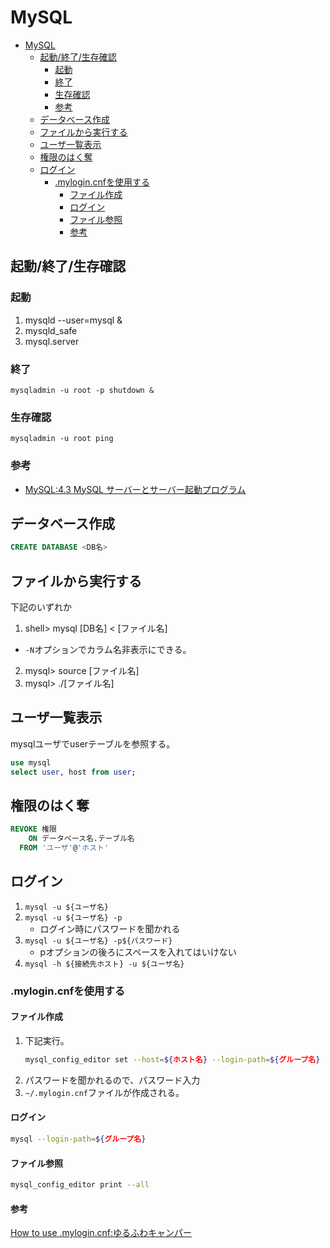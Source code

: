 # MySQL

- [MySQL](#mysql)
  - [起動/終了/生存確認](#起動終了生存確認)
    - [起動](#起動)
    - [終了](#終了)
    - [生存確認](#生存確認)
    - [参考](#参考)
  - [データベース作成](#データベース作成)
  - [ファイルから実行する](#ファイルから実行する)
  - [ユーザ一覧表示](#ユーザ一覧表示)
  - [権限のはく奪](#権限のはく奪)
  - [ログイン](#ログイン)
    - [.mylogin.cnfを使用する](#mylogincnfを使用する)
      - [ファイル作成](#ファイル作成)
      - [ログイン](#ログイン-1)
      - [ファイル参照](#ファイル参照)
      - [参考](#参考-1)

## 起動/終了/生存確認

### 起動

1. mysqld --user=mysql &
2. mysqld_safe
3. mysql.server

### 終了

```
mysqladmin -u root -p shutdown &
```

### 生存確認

```
mysqladmin -u root ping
```

### 参考

- [MySQL:4.3 MySQL サーバーとサーバー起動プログラム](https://dev.mysql.com/doc/refman/5.6/ja/windows-start-command-line.html)

## データベース作成

``` sql
CREATE DATABASE <DB名>
```

## ファイルから実行する

下記のいずれか

1. shell> mysql [DB名] < [ファイル名]
  - ```-N```オプションでカラム名非表示にできる。
2. mysql> source [ファイル名]
3. mysql> ./[ファイル名]

## ユーザ一覧表示

mysqlユーザでuserテーブルを参照する。

``` sql
use mysql
select user, host from user;
```

## 権限のはく奪

``` sql
REVOKE 権限
    ON データベース名.テーブル名
  FROM 'ユーザ'@'ホスト'
```

## ログイン

1. ```mysql -u ${ユーザ名}```
2. ```mysql -u ${ユーザ名} -p```
   - ログイン時にパスワードを聞かれる
3. ```mysql -u ${ユーザ名} -p${パスワード}```
   - pオプションの後ろにスペースを入れてはいけない
4. ```mysql -h ${接続先ホスト} -u ${ユーザ名}```

### .mylogin.cnfを使用する

#### ファイル作成

1. 下記実行。
    ``` sh
    mysql_config_editor set --host=${ホスト名} --login-path=${グループ名} --user=${MySQLユーザ} --password
    ```
2. パスワードを聞かれるので、パスワード入力
3. ```~/.mylogin.cnf```ファイルが作成される。

#### ログイン

``` sh
mysql --login-path=${グループ名}
```

#### ファイル参照

``` sh
mysql_config_editor print --all
```

#### 参考

[How to use .mylogin.cnf:ゆるふわキャンパー](https://blog.lorentzca.me/how-to-use-mylogin-cnf/)
